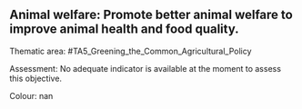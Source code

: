 ## Animal welfare: Promote better animal welfare to improve animal health and food quality. 

Thematic area: #TA5_Greening_the_Common_Agricultural_Policy

Assessment: No adequate indicator is available at the moment to assess this objective.

Colour: nan